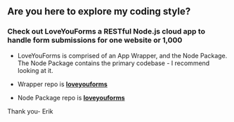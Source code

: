 ## Are you here to explore my coding style?

### Check out LoveYouForms a RESTful Node.js cloud app to handle form submissions for one website or 1,000

- LoveYouForms is comprised of an App Wrapper, and the Node Package.  The Node Package contains the primary codebase - I recommend looking at it. 

- Wrapper repo is **<a href="https://github.com/LoveYouFyi/loveyouforms">loveyouforms</a>**

- Node Package repo is **<a href="https://github.com/LoveYouFyi/loveyouforms">loveyouforms</a>**

Thank you-
Erik

<!--
**LoveYouFyi/LoveYouFyi** is a ✨ _special_ ✨ repository because its `README.md` (this file) appears on your GitHub profile.

Here are some ideas to get you started:

- 🔭 I’m currently working on ...
- 🌱 I’m currently learning ...
- 👯 I’m looking to collaborate on ...
- 🤔 I’m looking for help with ...
- 💬 Ask me about ...
- 📫 How to reach me: ...
- 😄 Pronouns: ...
- ⚡ Fun fact: ...
-->
